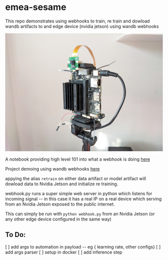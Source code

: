 # emea-sesame


This repo demonstrates using webhooks to train, re train and dowload wandb artifacts to and edge device (nvidia jetson) using wandb webhooks

![PXL_20230920_075839451.jpg](PXL_20230920_075839451.jpg)

A notebook providing high level 101 into what a webhook is doing  [here](https://colab.research.google.com/drive/1PdR7tzXbBp7HupE3pq633cHR7Qs-ub8x?usp=sharing)

Project demoing using wandb webhooks [here](https://wandb.ai/tiny-ml/quantized%20edge%20training)

appying the alias `retrain` on either data artifact or model artifact will dowload data to Nvidia Jetson and initialize re training.

webhook.py runs a super simple web server in python which listens for incoming signal -- in this case it has a real IP on a real device which serving from an Nvidia Jetson exposed to the public internet.

This can simply be run with `python webhook.py` from an Nvidia Jetson (or any other edge device configured in the same way)

## To Do:

[ ] add args to automation in payload -- eg { learning rate, other configs}
[ ] add args parser
[ ] setup in docker
[ ] add inference step 